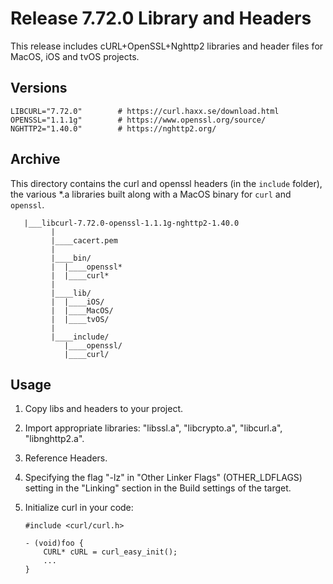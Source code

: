 # Release 7.72.0 Library and Headers

This release includes cURL+OpenSSL+Nghttp2 libraries and header files for MacOS, iOS and tvOS projects.

## Versions

	LIBCURL="7.72.0"        # https://curl.haxx.se/download.html
	OPENSSL="1.1.1g"        # https://www.openssl.org/source/
	NGHTTP2="1.40.0"        # https://nghttp2.org/

## Archive

This directory contains the curl and openssl headers (in the `include` folder), the various *.a libraries built along with a MacOS binary for `curl` and `openssl`.

	   |___libcurl-7.72.0-openssl-1.1.1g-nghttp2-1.40.0
             |
             |____cacert.pem
             |
             |____bin/
             |  |____openssl*
             |  |____curl*
             |
             |____lib/
             |  |____iOS/
             |  |____MacOS/
             |  |____tvOS/
             |
             |____include/
                |____openssl/
                |____curl/
 
## Usage

 1. Copy libs and headers to your project.
 2. Import appropriate libraries: "libssl.a", "libcrypto.a", "libcurl.a", "libnghttp2.a".
 3. Reference Headers.
 4. Specifying the flag  "-lz" in "Other Linker Flags" (OTHER_LDFLAGS) setting in the "Linking" section in the Build settings of the target.
 5. Initialize curl in your code:

        #include <curl/curl.h>

        - (void)foo {    
            CURL* cURL = curl_easy_init();  
            ...  
        }


